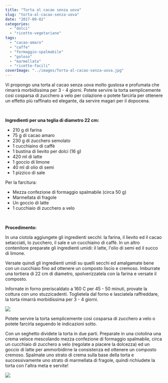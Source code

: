 ```yaml
---
title: "Torta al cacao senza uova"
slug: "torta-al-cacao-senza-uova"
date: "2017-09-02"
categories: 
  - "dolci"
  - "ricette-vegetariane"
tags: 
  - "cacao-amaro"
  - "caffe"
  - "formaggio-spalmabile"
  - "goloso"
  - "marmellata"
  - "ricette-facili"
coverImage: "../images/Torta-al-cacao-senza-uova.jpg"
---
```


Vi propongo una torta al cacao senza uova molto gustosa e profumata che rimarrà morbidissima per 3 - 4 giorni. Potete servire la torta semplicemente così cosparsa di zucchero a velo per colazione o potete farcirla per ottenere un effetto più raffinato ed elegante, da servire magari per il dopocena.

 

**Ingredienti per una teglia di diametro 22 cm:**

- 210 g di farina
- 75 g di cacao amaro
- 230 g di zucchero semolato
- 1 cucchiaino di caffè
- 1 bustina di lievito per dolci (16 g)
- 420 ml di latte
- 1 goccio di limone
- 40 ml di olio di semi
- 1 pizzico di sale

Per la farcitura:

- Mezza confezione di formaggio spalmabile (circa 50 g)
- Marmellata di fragole
- Un goccio di latte
- 1 cucchiaio di zucchero a velo

 

**Procedimento:**

In una ciotola aggiungete gli ingredienti secchi: la farina, il lievito ed il cacao setacciati, lo zucchero, il sale e un cucchiaino di caffè. In un altro contenitore preparate gli ingredienti umidi: il latte, l'olio di semi ed il succo di limone.

Versate quindi gli ingredienti umidi su quelli secchi ed amalgamate bene con un cucchiaio fino ad ottenere un composto liscio e cremoso. Imburrate una tortiera di 22 cm di diametro, spolverizzatela con la farina e versate il composto.

Infornate in forno preriscaldato a 160 C per 45 - 50 minuti, provate la cottura con uno stuzzicadenti. Toglietela dal forno e lasciatela raffreddare, la torta rimarrà morbidissima per 3 - 4 giorni.

![](https://cucinadalnord.it/wp-content/uploads/2017/09/Torta-al-cacao-senza-uova1.jpg)

Potete servire la torta semplicemente così cosparsa di zucchero a velo o potete farcirla seguendo le indicazioni sotto.

Con un seghetto dividete la torta in due parti. Preparate in una ciotolina una crema veloce mescolando mezza confezione di formaggio spalmabile, circa un cucchiaio di zucchero a velo (regolate a piacere la dolcezza) ed un goccio di latte per ammorbidirne la consistenza ed ottenere un composto cremoso. Spalmate uno strato di crema sulla base della torta e successivamente uno strato di marmellata di fragole, quindi richiudete la torta con l'altra meta e servite!

![](https://cucinadalnord.it/wp-content/uploads/2017/09/Torta-al-cacao-senza-uova2-1.jpg)

